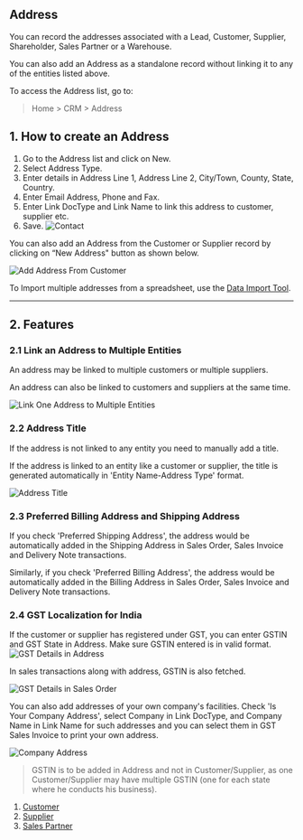 ## Address

You can record the addresses associated with a Lead, Customer, Supplier, Shareholder, Sales Partner or a Warehouse.

You can also add an Address as a standalone record without linking it to any of the entities listed above.

To access the Address list, go to:

> Home > CRM > Address

## 1\. How to create an Address

1.  Go to the Address list and click on New.
2.  Select Address Type.
3.  Enter details in Address Line 1, Address Line 2, City/Town, County, State, Country.
4.  Enter Email Address, Phone and Fax.
5.  Enter Link DocType and Link Name to link this address to customer, supplier etc.
6.  Save. ![Contact](https://docs.erpnext.com/files/address.png)

You can also add an Address from the Customer or Supplier record by clicking on “New Address" button as shown below.

![Add Address From Customer](https://docs.erpnext.com/files/add-address-from-customer.png)

To Import multiple addresses from a spreadsheet, use the [Data Import Tool](https://docs.erpnext.com/docs/v13/user/manual/en/setting-up/data/data-import).

* * *

## 2\. Features

### 2.1 Link an Address to Multiple Entities

An address may be linked to multiple customers or multiple suppliers.

An address can also be linked to customers and suppliers at the same time.

![Link One Address to Multiple Entities](https://docs.erpnext.com/files/link-address-to-multiple-entities.png)

### 2.2 Address Title

If the address is not linked to any entity you need to manually add a title.

If the address is linked to an entity like a customer or supplier, the title is generated automatically in 'Entity Name-Address Type' format.

![Address Title](https://docs.erpnext.com/files/address-title.png)

### 2.3 Preferred Billing Address and Shipping Address

If you check 'Preferred Shipping Address', the address would be automatically added in the Shipping Address in Sales Order, Sales Invoice and Delivery Note transactions.

Similarly, if you check 'Preferred Billing Address', the address would be automatically added in the Billing Address in Sales Order, Sales Invoice and Delivery Note transactions.

### 2.4 GST Localization for India

If the customer or supplier has registered under GST, you can enter GSTIN and GST State in Address. Make sure GSTIN entered is in valid format. ![GST Details in Address](https://docs.erpnext.com/files/gst-details-in-address.png)

In sales transactions along with address, GSTIN is also fetched.

![GST Details in Sales Order](https://docs.erpnext.com/files/gst-details-in-sales-order.png)

You can also add addresses of your own company's facilities. Check 'Is Your Company Address', select Company in Link DocType, and Company Name in Link Name for such addresses and you can select them in GST Sales Invoice to print your own address.

![Company Address](https://docs.erpnext.com/files/company-address.png)

> GSTIN is to be added in Address and not in Customer/Supplier, as one Customer/Supplier may have multiple GSTIN (one for each state where he conducts his business).

1.  [Customer](https://docs.erpnext.com/docs/v13/user/manual/en/CRM/customer)
2.  [Supplier](https://docs.erpnext.com/docs/v13/user/manual/en/buying)
3.  [Sales Partner](https://docs.erpnext.com/docs/v13/user/manual/en/selling)